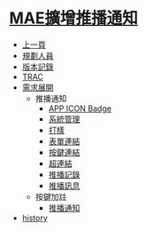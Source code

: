 # [MAE擴增推播通知](README.md)
* [上一頁](../../README.md)
* [規劃人員](README.md#user)
* [版本記錄](README.md#version)
* [TRAC](README.md#trac)
* [需求展開](README.md#specification)
  * 推播通知
    * [APP ICON Badge](notification_icon.md)
    * [系統管理](notification_system.md)
    * [打樣](notification_prototyping.md)
    * [表單連結](notification_formlink.md)
    * [按鍵連結](notification_buttonlink.md)
    * [超連結](notification_hyperlink.md)
    * [推播記錄](notification_record.md)
    * [推播訊息](notification_message.md)
  * 按鍵加註
    * [推播通知](notification_attach.md)
* [history](history.md)
